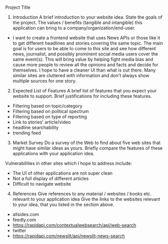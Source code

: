Project Title
1. Introduction
A brief introduction to your website idea. State the goals of the project.
The values / benefits (tangible and intangible) this application can bring to a company/organization/end-user.

- I want to create a frontend website that uses News APIs or those like it to get different headlines and stories covering the same topic. The main goal is for users to be able to come to this site and see how different news, journalist, and possibly prominent social media users cover the same event(s). This will bring value by helping fight media bias and cause more people to review all the opinions and facts and decide for themselves. I hope to have a cleaner UI than what is out there. Many similar sites are cluttered with information and don't always show multiple sources for one story.

2. Expected List of Features
A brief list of features that you expect your website to support.
Brief justifications for including these features.

- Filtering based on topic/category
- Filtering based on political spectrum
- Filtering based on type of reporting
- Link to stories' article/video
- headline searchability
- trending feed

3. Market Survey
Do a survey of the Web to find about five web sites that might have similar ideas as yours.
Briefly compare the features of these applications with your application idea.

Vulnerabilities in other sites which I hope to address include:
- The UI of other applications are not super clean
- Not a full display of different articles
- Difficult to navigate website

4. References
Give references to any material / websites / books etc. relevant to your application idea
Give the links to the websites relevant to your idea, that you listed in the section above.

- allsides.com
- feedly.com
- https://rapidapi.com/contextualwebsearch/api/web-search
- twitter
- https://rapidapi.com/newslit/api/newslit-news-search
